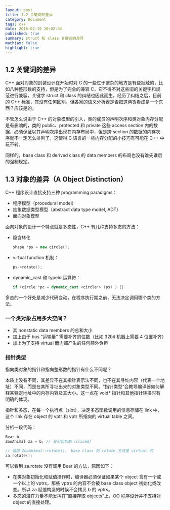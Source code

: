 ```yaml
---
layout: post
title: 1.2 关键词的差异
category: Document
tags: c++
date: 2016-02-19 10:02:34
published: true
summary: struct 和 class 关键词的差异
mathjax: false
highlight: true
---
```


## 1.2 关键词的差异

C++ 面对对象的封装设计在开始时对 C 的一些过于繁杂的地方是有些抵触的，比如八种整形数的支持，但是为了完全的兼容 C，它不得不对这些旧的关键字和规范进行兼容，关键字 struct 和 class 的纠结也因此而生，经历了纠结之后，目前的 C++ 标准，其没有任何区别，但各家的语义分析器是否把这两货看成是一个东西？应该是的。


不管怎么说由于 C++ 的对象模型的引入，类的成员的声明次序和类对象内存分配是有影响的，类的 public、protected 和 private 这些 access section 内的数据，必须保证以其声明次序出现在内存布局中，但是跨 section 的数据的内存次序就不一定怎么排列了，这使得 C 语言的一些内存分配的小技巧有可能在 C++ 中玩不转。

同样的，base class 和 derived class 的 data members 的布局也没有谁先谁后的强制规定。


## 1.3 对象的差异（A Object Distinction）

C++ 程序设计直接支持三种 programming paradigms：

- 程序模型（procedural model）
- 抽象数据类型模型（abstract data type model, ADT）
- 面向对象模型

面向对象的设计一个特点就是多态性，C++ 有几种支持多态的方法：

- 隐含转化

    ```cpp
    shape *ps = new circle();
    ```

- virtual function 机制：

    ```cpp
    ps->rotate();
    ```

- dynamic_cast 和 typeid 运算符：

    ```cpp
    if (circle *pc = dynamic_cast <circle*> (ps) ) {}
    ```

多态的一个好处是减少代码变动，在程序执行期之前，无法决定调用哪个类的方法。

### 一个类对象占用多大空间？

- 其 nonstatic data members 的总和大小
- 加上由于 bus “运输量” 需要补齐的位数（比如 32bit 机器上需要 4 位置补齐）
- 加上为了支持 virtual 而内部产生的任何额外负担


### 指针类型

指向类对象的指针和指向整形数的指针有什么不同呢？

本质上没有不同，其差异不在其指针表示法不同，也不在其寻址内容（代表一个地址）不同，而是在其所寻址出来的对象类型不同。“指针类型”会教导编译器如何解释某特定地址中的内存内容及其大小。这一点在 void* 指针和其他指针转换时有明确的体现。

指针和多态，在每一个执行点（slot），决定多态函数调用的信息存储在 link 中，这个 link 存在 object 的 vptr 和 vptr 所指向的 virtual table 之间。


分析一段代码：

```cpp
Bear b;
ZooAnimal za = b; // 会引起切割（sliced）

// 调用 ZooAnimal::rotate()， base class 的 rotate 方法是 virtual 的
za.rotate();
```

可以看到 za.rotate 没有调用 Bear 的方法，原因如下：

- 在类对象初始化和赋值操作时，编译器必须保证如果某个  object 含有一个或一个以上的 vptrs，那些 vptrs 的内容不会被 base class object 初始化或改变。所以 za 赋值构造的时候不会拷贝 b 的 vptrs。
- 多态的潜在力量不能发挥在“直接存取 objects”上，OO 程序设计并不支持对 object 的直接处理。


